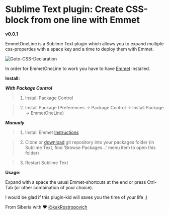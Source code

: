 # Sublime Text plugin: Create CSS-block from one line with Emmet
**v0.0.1**

EmmetOneLine is a Sublime Text plugin which allows you to expand multiple css-properties with a space key and a time to deploy them with Emmet.

![Goto-CSS-Declaration](https://raw.githubusercontent.com/kakRostropovich/EmmetOneLine/master/illustration.gif)

In order for EmmetOneLine to work you have to have [Emmet](https://github.com/sergeche/emmet-sublime) installed.

**Install:**

***With Package Control***

> 1. Install Package Control

> 2. Install Package (Preferences -> Package Control -> Install Package -> EmmetOneLine)

***Manualy***

> 1. Install Emmet [Instructions](https://github.com/sergeche/emmet-sublime#how-to-install)

> 2. Clone or [download](https://github.com/kakRostropovich/EmmetOneLine/archive/master.zip) git repository into your packages folder (in Sublime Text, find 'Browse Packages...' menu item to open this folder)

> 3. Restart Sublime Text

**Usage:**

Expand with a space the usual Emmet-shortcuts at the end or press Ctrl-Tab (or other combination of your choice).

I would be glad if this plugin-kid will saves you the time of your life ;)

From Siberia with ♥
[@kakRostropovich](https://twitter.com/kakrostropovich)
